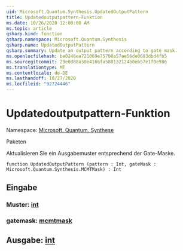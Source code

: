 ```yaml
---
uid: Microsoft.Quantum.Synthesis.UpdatedOutputPattern
title: Updatedoutputpattern-Funktion
ms.date: 10/26/2020 12:00:00 AM
ms.topic: article
qsharp.kind: function
qsharp.namespace: Microsoft.Quantum.Synthesis
qsharp.name: UpdatedOutputPattern
qsharp.summary: Update an output pattern according to gate mask.
ms.openlocfilehash: be0246ea721069e75708a57ae56de0683dbd4fb5
ms.sourcegitcommit: 29e0d88a30e4166fa580132124b0eb57e1f0e986
ms.translationtype: MT
ms.contentlocale: de-DE
ms.lasthandoff: 10/27/2020
ms.locfileid: "92724446"
---
```

# <a name="updatedoutputpattern-function"></a>Updatedoutputpattern-Funktion

Namespace: [Microsoft. Quantum. Synthese](xref:Microsoft.Quantum.Synthesis)

Paketen [](https://nuget.org/packages/)


Aktualisieren Sie ein Ausgabemuster entsprechend der Gate-Maske.

```qsharp
function UpdatedOutputPattern (pattern : Int, gateMask : Microsoft.Quantum.Synthesis.MCMTMask) : Int
```


## <a name="input"></a>Eingabe

### <a name="pattern--int"></a>Muster: [int](xref:microsoft.quantum.lang-ref.int)




### <a name="gatemask--mcmtmask"></a>gatemask: [mcmtmask](xref:Microsoft.Quantum.Synthesis.MCMTMask)





## <a name="output--int"></a>Ausgabe: [int](xref:microsoft.quantum.lang-ref.int)

